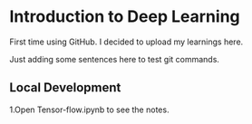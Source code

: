 # Introduction to Deep Learning

First time using GitHub. I decided to upload my learnings here.

Just adding some sentences here to test git commands.


## Local Development

1.Open Tensor-flow.ipynb to see the notes.
